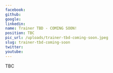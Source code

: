 ```yaml
---
facebook: 
github: 
google: 
linkedin: 
name: Trainer TBD - COMING SOON!
position: TBC
pic_url: /uploads/trainer-tbd-coming-soon.jpeg
slug: trainer-tbd-coming-soon
twitter: 
youtube: 
---
```

<p>TBC</p>
